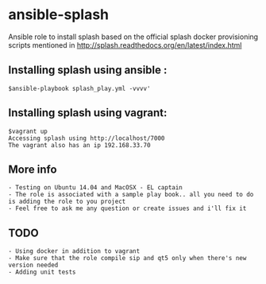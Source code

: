 # ansible-splash

Ansible role to install splash based on the official splash docker provisioning scripts mentioned in http://splash.readthedocs.org/en/latest/index.html

Installing splash using ansible :
--------------------------------------------------
    $ansible-playbook splash_play.yml -vvvv'



Installing splash using vagrant:
-----------------------------
    $vagrant up
    Accessing splash using http://localhost/7000
    The vagrant also has an ip 192.168.33.70


More info
-------------------------------------------------------------------
    - Testing on Ubuntu 14.04 and MacOSX - EL captain
    - The role is associated with a sample play book.. all you need to do is adding the role to you project
    - Feel free to ask me any question or create issues and i'll fix it


TODO
------------------------------------------------------------------
    - Using docker in addition to vagrant
    - Make sure that the role compile sip and qt5 only when there's new version needed
    - Adding unit tests
